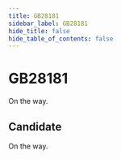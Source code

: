 ```yaml
---
title: GB28181
sidebar_label: GB28181
hide_title: false
hide_table_of_contents: false
---
```


# GB28181

On the way.

## Candidate

On the way.

